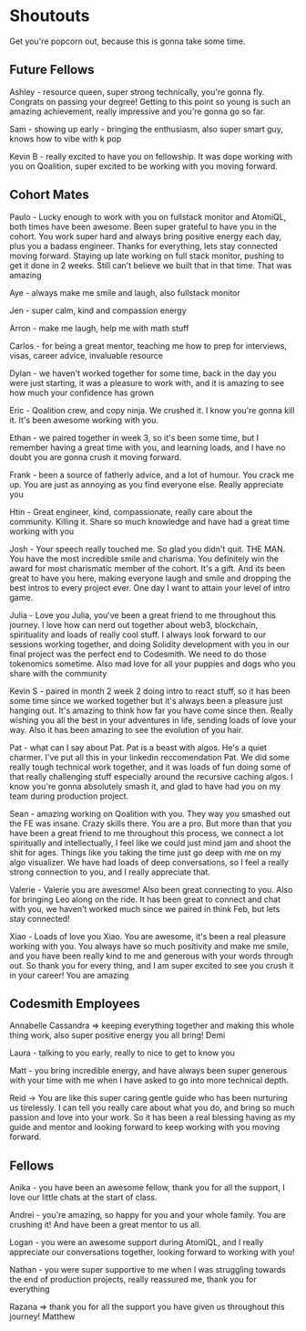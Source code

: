 # Shoutouts

Get you're popcorn out, because this is gonna take some time.

## Future Fellows

Ashley - resource queen, super strong technically, you're gonna fly. Congrats on passing your degree! Getting to this point so young is such an amazing achievement, really impressive and you're gonna go so far.

Sam - showing up early - bringing the enthusiasm, also super smart guy, knows how to vibe with k pop

Kevin B - really excited to have you on fellowship. It was dope working with you on Qoalition, super excited to be working with you moving forward.

## Cohort Mates

Paulo - Lucky enough to work with you on fullstack monitor and AtomiQL, both times have been awesome. Been super grateful to have you in the cohort. You work super hard and always bring positive energy each day, plus you a badass engineer. Thanks for everything, lets stay connected moving forward. Staying up late working on full stack monitor, pushing to get it done in 2 weeks. Still can't believe we built that in that time. That was amazing

Aye - always make me smile and laugh, also fullstack monitor

Jen - super calm, kind and compassion energy

Arron - make me laugh, help me with math stuff

Carlos - for being a great mentor, teaching me how to prep for interviews, visas, career advice, invaluable resource

Dylan - we haven't worked together for some time, back in the day you were just starting, it was a pleasure to work with, and it is amazing to see how much your confidence has grown

Eric - Qoalition crew, and copy ninja. We crushed it. I know you're gonna kill it. It's been awesome working with you.

Ethan - we paired together in week 3, so it's been some time, but I remember having a great time with you, and learning loads, and I have no doubt you are gonna crush it moving forward.

Frank - been a source of fatherly advice, and a lot of humour. You crack me up. You are just as annoying as you find everyone else. Really appreciate you

Htin - Great engineer, kind, compassionate, really care about the community. Killing it. Share so much knowledge and have had a great time working with you

Josh - Your speech really touched me. So glad you didn't quit. THE MAN. You have the most incredible smile and charisma. You definitely win the award for most charismatic member of the cohort. It's a gift. And its been great to have you here, making everyone laugh and smile and dropping the best intros to every project ever. One day I want to attain your level of intro game.

Julia - Love you Julia, you've been a great friend to me throughout this journey. I love how can nerd out together about web3, blockchain, spirituality and loads of really cool stuff. I always look forward to our sessions working together, and doing Solidity development with you in our final project was the perfect end to Codesmith. We need to do those tokenomics sometime. Also mad love for all your puppies and dogs who you share with the community

Kevin S - paired in month 2 week 2 doing intro to react stuff, so it has been some time since we worked together but it's always been a pleasure just hanging out. It's amazing to think how far you have come since then. Really wishing you all the best in your adventures in life, sending loads of love your way. Also it has been amazing to see the evolution of you hair.

Pat - what can I say about Pat. Pat is a beast with algos. He's a quiet charmer. I've put all this in your linkedin reccomendation Pat. We did some really tough technical work together, and it was loads of fun doing some of that really challenging stuff especially around the recursive caching algos. I know you're gonna absolutely smash it, and glad to have had you on my team during production project.

Sean - amazing working on Qoalition with you. They way you smashed out the FE was insane. Crazy skills there. You are a pro. But more than that you have been a great friend to me throughout this process, we connect a lot spiritually and intellectually, I feel like we could just mind jam and shoot the shit for ages. Things like you taking the time just go deep with me on my algo visualizer. We have had loads of deep conversations, so I feel a really strong connection to you, and I really appreciate that.

Valerie - Valerie you are awesome! Also been great connecting to you. Also for bringing Leo along on the ride. It has been great to connect and chat with you, we haven't worked much since we paired in think Feb, but lets stay connected!

Xiao - Loads of love you Xiao. You are awesome, it's been a real pleasure working with you. You always have so much positivity and make me smile, and you have been really kind to me and generous with your words through out. So thank you for every thing, and I am super excited to see you crush it in your career! You are amazing

## Codesmith Employees

Annabelle
Cassandra => keeping everything together and making this whole thing work, also super positive energy you all bring!
Demi

Laura - talking to you early, really to nice to get to know you

Matt - you bring incredible energy, and have always been super generous with your time with me when I have asked to go into more technical depth.

Reid -> You are like this super caring gentle guide who has been nurturing us tirelessly. I can tell you really care about what you do, and bring so much passion and love into your work. So it has been a real blessing having as my guide and mentor and looking forward to keep working with you moving forward.

## Fellows

Anika - you have been an awesome fellow, thank you for all the support, I love our little chats at the start of class.

Andrei - you're amazing, so happy for you and your whole family. You are crushing it! And have been a great mentor to us all.

Logan - you were an awesome support during AtomiQL, and I really appreciate our conversations together, looking forward to working with you!


Nathan - you were super supportive to me when I was struggling towards the end of production projects, really reassured me, thank you for everything

Razana => thank you for all the support you have given us throughout this journey!
Matthew